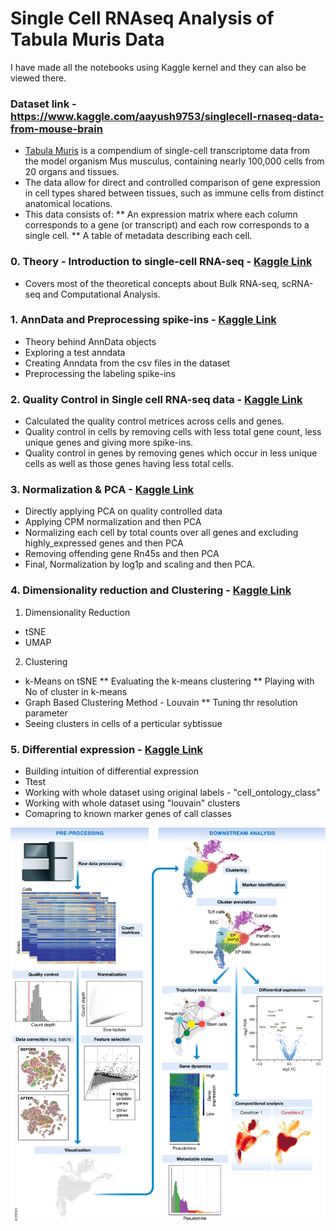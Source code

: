 # Single Cell RNAseq Analysis of Tabula Muris Data
I have made all the notebooks using Kaggle kernel and they can also be viewed there.

### Dataset link - https://www.kaggle.com/aayush9753/singlecell-rnaseq-data-from-mouse-brain
* [Tabula Muris](https://tabula-muris.ds.czbiohub.org/) is a compendium of single-cell transcriptome data from the model organism Mus musculus, containing nearly 100,000 cells from 20 organs and tissues. 
* The data allow for direct and controlled comparison of gene expression in cell types shared between tissues, such as immune cells from distinct anatomical locations.
* This data consists of:
 ** An expression matrix where each column corresponds to a gene (or transcript) and each row corresponds to a single cell.
 ** A table of metadata describing each cell.


### 0. Theory - Introduction to single-cell RNA-seq - [Kaggle Link](https://www.kaggle.com/aayush9753/theory-introduction-to-single-cell-rna-seq?scriptVersionId=74733387) 
- Covers most of the theoretical concepts about Bulk RNA-seq, scRNA-seq and Computational Analysis.

### 1. AnnData and Preprocessing spike-ins - [Kaggle Link](https://www.kaggle.com/aayush9753/1-anndata-and-preprocessing-spike-ins) 
- Theory behind AnnData objects
- Exploring a test anndata
- Creating Anndata from the csv files in the dataset
- Preprocessing the labeling spike-ins


### 2. Quality Control in Single cell RNA-seq data - [Kaggle Link](https://www.kaggle.com/aayush9753/2-quality-control-in-single-cell-rna-seq-data) 
- Calculated the quality control metrices across cells and genes.
- Quality control in cells by removing cells with less total gene count, less unique genes and giving more spike-ins.
- Quality control in genes by removing genes which occur in less unique cells as well as those genes having less total cells.

### 3. Normalization & PCA - [Kaggle Link](https://www.kaggle.com/aayush9753/3-normalization-pca-in-single-cell-rna-seq-data#Normalizing-gene-expression) 
- Directly applying PCA on quality controlled data
- Applying CPM normalization and then PCA
- Normalizing each cell by total counts over all genes and excluding highly_expressed genes and then PCA
- Removing offending gene Rn45s and then PCA
- Final, Normalization by log1p and scaling and then PCA.

### 4. Dimensionality reduction and Clustering - [Kaggle Link](https://www.kaggle.com/aayush9753/4-dimensionality-reduction-and-clustering) 
1. Dimensionality Reduction
* tSNE
* UMAP
2. Clustering
* k-Means on tSNE
  ** Evaluating the k-means clustering
  ** Playing with No of cluster in k-means
* Graph Based Clustering Method - Louvain
  ** Tuning thr resolution parameter
* Seeing clusters in cells of a perticular sybtissue

### 5. Differential expression - [Kaggle Link](https://www.kaggle.com/aayush9753/5-differential-expression-in-single-cell-rna-seq) 
- Building intuition of differential expression
- Ttest
- Working with whole dataset using original labels - "cell_ontology_class"
- Working with whole dataset using "louvain" clusters
- Comapring to known marker genes of call classes


![](https://github.com/aayush9753/Single-cell-RNA-seq-analysis/blob/main/imgs/msb188746-fig-0001-m.jpg)

